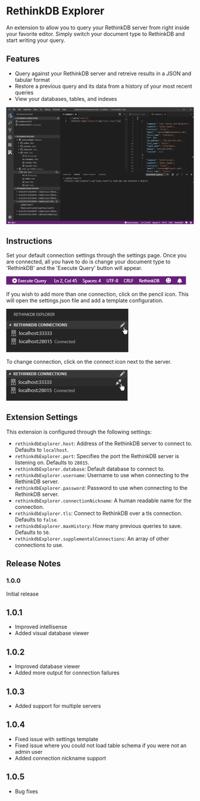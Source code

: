 # RethinkDB Explorer

An extension to allow you to query your RethinkDB server from right inside your favorite editor. Simply switch your document type to RethinkDB and start writing your query.

## Features

- Query against your RethinkDB server and retreive results in a JSON and tabular format
- Restore a previous query and its data from a history of your most recent queries
- View your databases, tables, and indexes

![RethinkDB Explorer](extension.gif)

## Instructions

Set your default connection settings through the settings page. Once you are connected, all you have to do is change your document type to 'RethinkDB' and the 'Execute Query' button will appear.

![Status Bar](statusbar.png)

If you wish to add more than one connection, click on the pencil icon. This will open the settings.json file and add a template configuration.

![Add Connections](addConnections.png)

To change connection, click on the connect icon next to the server.

![Connect](connect.png)

## Extension Settings

This extension is configured through the following settings:

- `rethinkdbExplorer.host`: Address of the RethinkDB server to connect to. Defaults to `localhost`.
- `rethinkdbExplorer.port`: Specifies the port the RethinkDB server is listening on. Defaults to `28015`.
- `rethinkdbExplorer.database`: Default database to connect to.
- `rethinkdbExplorer.username`: Username to use when connecting to the RethinkDB server.
- `rethinkdbExplorer.password`: Password to use when connecting to the RethinkDB server.
- `rethinkdbExplorer.connectionNickname`: A human readable name for the connection.
- `rethinkdbExplorer.tls`: Connect to RethinkDB over a tls connection. Defaults to `false`.
- `rethinkdbExplorer.maxHistory`: How many previous queries to save. Defaults to `50`.
- `rethinkdbExplorer.supplementalConnections`: An array of other connections to use.

## Release Notes

### 1.0.0

Initial release

## 1.0.1

- Improved intellisense
- Added visual database viewer

## 1.0.2

- Improved database viewer
- Added more output for connection failures

## 1.0.3

- Added support for multiple servers

## 1.0.4

- Fixed issue with settings template
- Fixed issue where you could not load table schema if you were not an admin user
- Added connection nickname support

## 1.0.5

- Bug fixes
